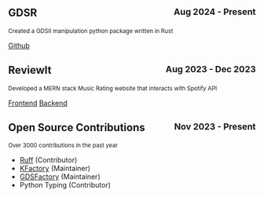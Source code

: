 
<h2 style="display: flex; justify-content: space-between;">
  <span>GDSR</span>
  <small>Aug 2024 - Present</small>
</h2>

<small>Created a GDSII manipulation python package written in Rust</small>


[Github](https://github.com/MatthewMckee4/gdsr)

<h2 style="display: flex; justify-content: space-between;">
  <span>ReviewIt</span>
  <small>Aug 2023 - Dec 2023</small>
</h2>

<small>Developed a MERN stack Music Rating website that interacts with Spotify API</small>

[Frontend](https://github.com/MatthewMckee4/Music-Rating-Frontend)
[Backend](https://github.com/MatthewMckee4/Music-Rating-Backend)

<h2 style="display: flex; justify-content: space-between;">
  <span>Open Source Contributions</span>
  <small>Nov 2023 - Present</small>
</h2>

<small>Over 3000 contributions in the past year</small>

- [Ruff](https://github.com/astral-sh/ruff) (Contributor) 
- [KFactory](https://github.com/gdsfactory/kfactory) (Maintainer)
- [GDSFactory](https://github.com/gdsfactory/gdsfactory) (Maintainer)
- Python Typing (Contributor)




